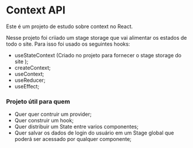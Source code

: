 # Context API

Este é um projeto de estudo sobre context no React.

Nesse projeto foi criiado um stage storage que vai alimentar os estados de todo o site. Para isso foi usado os seguintes hooks:

- useStateContext (Criado no projeto para fornecer o stage storage do site );
- createContext;
- useContext;
- useReducer;
- useEffect;

### Projeto útil para quem

- Quer quer contruir um provider;
- Quer construir um hook;
- Quer distribuir um State entre varios componentes;
- Quer salvar os dados de login do usuário em um Stage global que poderá ser acessado por qualquer componente;
